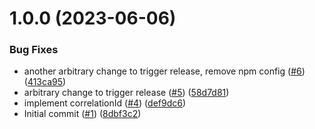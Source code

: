 # 1.0.0 (2023-06-06)


### Bug Fixes

* another arbitrary change to trigger release, remove npm config ([#6](https://github.com/catalystcommunity/protos-go-notifications/issues/6)) ([413ca95](https://github.com/catalystcommunity/protos-go-notifications/commit/413ca95ab6b5e0d56d5c5e0adf0ee97402562c1e))
* arbitrary change to trigger release ([#5](https://github.com/catalystcommunity/protos-go-notifications/issues/5)) ([58d7d81](https://github.com/catalystcommunity/protos-go-notifications/commit/58d7d8102e3595359c262517c9836e7c2f0d8abc))
* implement correlationId ([#4](https://github.com/catalystcommunity/protos-go-notifications/issues/4)) ([def9dc6](https://github.com/catalystcommunity/protos-go-notifications/commit/def9dc6cae1504c974770c34dd13b1fe298bcd61))
* Initial commit ([#1](https://github.com/catalystcommunity/protos-go-notifications/issues/1)) ([8dbf3c2](https://github.com/catalystcommunity/protos-go-notifications/commit/8dbf3c261057b5a2deb11563562a9d78b1d35919))
